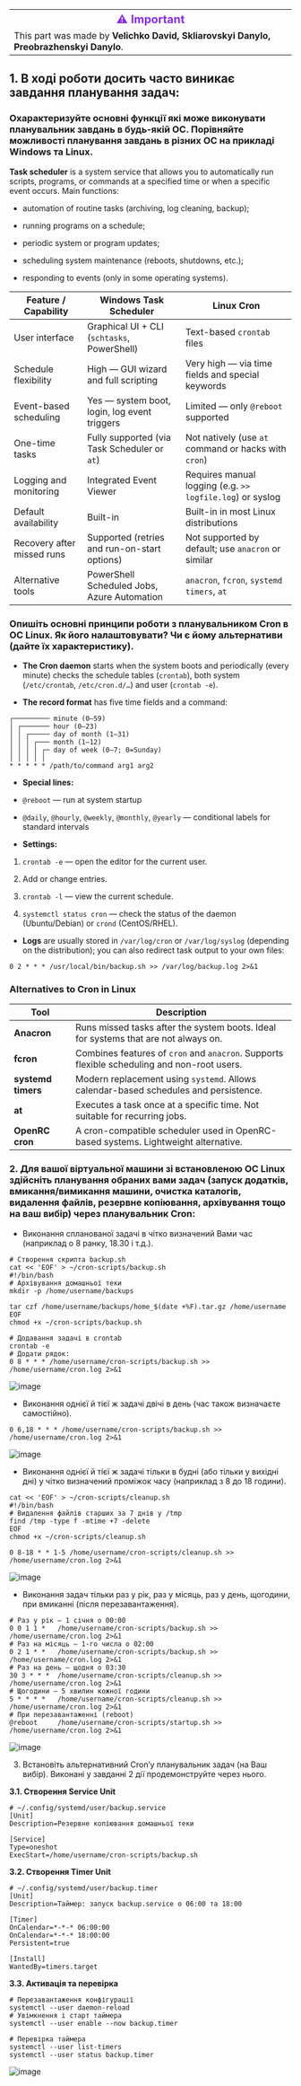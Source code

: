 <table>
  <tr>
    <th style="color:#8A2BE2; font-size:20px;">⚠ Important</th>
  </tr>
  <tr>
    <td>This part was made by <strong>Velichko David, Skliarovskyi Danylo, Preobrazhenskyi Danylo</strong>.</td>
  </tr>
</table>

## 1. В ході роботи досить часто виникає завдання планування задач:
### Охарактеризуйте основні функції які може виконувати планувальник завдань в будь-якій ОС. Порівняйте можливості планування завдань в різних ОС на прикладі Windows та Linux.

**Task scheduler** is a system service that allows you to automatically run scripts, programs, or commands at a specified time or when a specific event occurs. Main functions:

- automation of routine tasks (archiving, log cleaning, backup);

- running programs on a schedule;

- periodic system or program updates;

- scheduling system maintenance (reboots, shutdowns, etc.);

- responding to events (only in some operating systems).

| Feature / Capability             | **Windows Task Scheduler**                                        | **Linux Cron**                                                  |
|----------------------------------|-------------------------------------------------------------------|------------------------------------------------------------------|
| User interface                   | Graphical UI + CLI (`schtasks`, PowerShell)                      | Text-based `crontab` files                                      |
| Schedule flexibility             | High — GUI wizard and full scripting                             | Very high — via time fields and special keywords                |
| Event-based scheduling           | Yes — system boot, login, log event triggers                     | Limited — only `@reboot` supported                              |
| One-time tasks                   | Fully supported (via Task Scheduler or `at`)                     | Not natively (use `at` command or hacks with `cron`)            |
| Logging and monitoring           | Integrated Event Viewer                                           | Requires manual logging (e.g. `>> logfile.log`) or syslog       |
| Default availability             | Built-in                                                         | Built-in in most Linux distributions                            |
| Recovery after missed runs       | Supported (retries and run-on-start options)                     | Not supported by default; use `anacron` or similar              |
| Alternative tools                | PowerShell Scheduled Jobs, Azure Automation                      | `anacron`, `fcron`, `systemd timers`, `at`                      |


### Опишіть основні принципи роботи з планувальником Cron в ОС Linux. Як його налаштовувати? Чи є йому альтернативи (дайте їх характеристику).

- **The Cron daemon** starts when the system boots and periodically (every minute) checks the schedule tables (`crontab`), both system (`/etc/crontab`, `/etc/cron.d/…`) and user (`crontab -e`).

- **The record format** has five time fields and a command:

```
┌───────── minute (0–59)
│ ┌─────── hour (0–23)
│ │ ┌───── day of month (1–31)
│ │ │ ┌─── month (1–12)
│ │ │ │ ┌─ day of week (0–7; 0=Sunday)
│ │ │ │ │
* * * * * /path/to/command arg1 arg2
```

- **Special lines:**

- `@reboot` — run at system startup

- `@daily`, `@hourly`, `@weekly`, `@monthly`, `@yearly` — conditional labels for standard intervals

- **Settings:**

1. `crontab -e` — open the editor for the current user.

2. Add or change entries.

3. `crontab -l` — view the current schedule.

4. `systemctl status cron` — check the status of the daemon (Ubuntu/Debian) or `crond` (CentOS/RHEL).

- **Logs** are usually stored in `/var/log/cron` or `/var/log/syslog` (depending on the distribution); you can also redirect task output to your own files:

`0 2 * * * /usr/local/bin/backup.sh >> /var/log/backup.log 2>&1`

### Alternatives to Cron in Linux

| Tool              | Description                                                                                  |
|-------------------|----------------------------------------------------------------------------------------------|
| **Anacron**        | Runs missed tasks after the system boots. Ideal for systems that are not always on.         |
| **fcron**          | Combines features of `cron` and `anacron`. Supports flexible scheduling and non-root users. |
| **systemd timers** | Modern replacement using `systemd`. Allows calendar-based schedules and persistence.        |
| **at**             | Executes a task once at a specific time. Not suitable for recurring jobs.                   |
| **OpenRC cron**    | A cron-compatible scheduler used in OpenRC-based systems. Lightweight alternative.          |

### 2. Для вашої віртуальної машини зі встановленою ОС Linux здійсніть планування обраних вами задач (запуск додатків, вмикання/вимикання машини, очистка каталогів, видалення файлів, резервне копіювання, архівування тощо на ваш вибір) через планувальник Cron:
   
- Виконання спланованої задачі в чітко визначений Вами час (наприклад о 8 ранку, 18.30 і т.д.).
  
```
# Створення скрипта backup.sh
cat << 'EOF' > ~/cron-scripts/backup.sh
#!/bin/bash
# Архівування домашньої теки
mkdir -p /home/username/backups

tar czf /home/username/backups/home_$(date +%F).tar.gz /home/username
EOF
chmod +x ~/cron-scripts/backup.sh

# Додавання задачі в crontab
crontab -e
# Додати рядок:
0 8 * * * /home/username/cron-scripts/backup.sh >> /home/username/cron.log 2>&1
```

![image](https://github.com/user-attachments/assets/34b95592-89a0-4edb-a544-55798112923e)

- Виконання однієї й тієї ж задачі двічі в день (час також визначаєте самостійно).

`0 6,18 * * * /home/username/cron-scripts/backup.sh >> /home/username/cron.log 2>&1`

![image](https://github.com/user-attachments/assets/a3524d52-1280-45dc-a8ab-b8353d011333)

- Виконання однієї й тієї ж задачі тільки в будні (або тільки у вихідні дні) у чітко визначений проміжок часу (наприклад з 8 до 18 години).

```
cat << 'EOF' > ~/cron-scripts/cleanup.sh
#!/bin/bash
# Видалення файлів старших за 7 днів у /tmp
find /tmp -type f -mtime +7 -delete
EOF
chmod +x ~/cron-scripts/cleanup.sh
```

`0 8-18 * * 1-5 /home/username/cron-scripts/cleanup.sh >> /home/username/cron.log 2>&1`

![image](https://github.com/user-attachments/assets/d0bf90f2-ab9e-4fe4-9eaf-92032126b0f1)

- Виконання задач тільки раз у рік, раз у місяць, раз у день, щогодини, при вмиканні (після перезавантаження).

```
# Раз у рік — 1 січня о 00:00
0 0 1 1 *   /home/username/cron-scripts/backup.sh >> /home/username/cron.log 2>&1
# Раз на місяць — 1-го числа о 02:00
0 2 1 * *   /home/username/cron-scripts/backup.sh >> /home/username/cron.log 2>&1
# Раз на день — щодня о 03:30
30 3 * * *  /home/username/cron-scripts/cleanup.sh >> /home/username/cron.log 2>&1
# Щогодини — 5 хвилин кожної години
5 * * * *   /home/username/cron-scripts/cleanup.sh >> /home/username/cron.log 2>&1
# При перезавантаженні (reboot)
@reboot     /home/username/cron-scripts/startup.sh >> /home/username/cron.log 2>&1
```

![image](https://github.com/user-attachments/assets/b2f0447f-8d32-497c-826f-508841e842cf)

3. Встановіть альтернативний Cron’у планувальник задач (на Ваш вибір). Виконані у завданні 2 дії продемонструйте через нього.

**3.1. Створення Service Unit**

```
# ~/.config/systemd/user/backup.service
[Unit]
Description=Резервне копіювання домашньої теки

[Service]
Type=oneshot
ExecStart=/home/username/cron-scripts/backup.sh
```

**3.2. Створення Timer Unit**

```
# ~/.config/systemd/user/backup.timer
[Unit]
Description=Таймер: запуск backup.service о 06:00 та 18:00

[Timer]
OnCalendar=*-*-* 06:00:00
OnCalendar=*-*-* 18:00:00
Persistent=true

[Install]
WantedBy=timers.target
```

**3.3. Активація та перевірка**

```
# Перезавантаження конфігурації
systemctl --user daemon-reload
# Увімкнення і старт таймера
systemctl --user enable --now backup.timer

# Перевірка таймера
systemctl --user list-timers
systemctl --user status backup.timer
```

![image](https://github.com/user-attachments/assets/91f3c661-bc85-40f9-bad9-770ab76a86ca)



   


